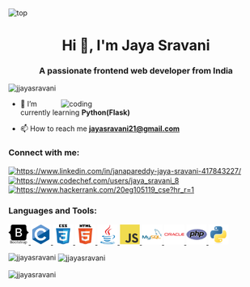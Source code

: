 <img alt="top" src="https://www.techwavesoftware.com/images/servicespage/software1.gif" height="300" width="500" align="center">
<h1 align="center">Hi 👋, I'm Jaya Sravani</h1>
<h3 align="center">A passionate frontend web developer from India</h3>

<p align="left"> <img src="https://komarev.com/ghpvc/?username=jjayasravani&label=Profile%20views&color=0e75b6&style=flat" alt="jjayasravani" /> </p>
<img align="right" alt="coding" width="400" src="https://www.digisailor.com/assets/img/services-details/5.gif"> 

- 🌱 I’m currently learning **Python(Flask)**

- 📫 How to reach me **jayasravani21@gmail.com**

<h3 align="left">Connect with me:</h3>
<p align="left">
<a href="https://linkedin.com/in/https://www.linkedin.com/in/janapareddy-jaya-sravani-417843227/" target="blank"><img align="center" src="https://raw.githubusercontent.com/rahuldkjain/github-profile-readme-generator/master/src/images/icons/Social/linked-in-alt.svg" alt="https://www.linkedin.com/in/janapareddy-jaya-sravani-417843227/" height="30" width="40" /></a>
<a href="https://www.codechef.com/users/https://www.codechef.com/users/jaya_sravani_8" target="blank"><img align="center" src="https://cdn.jsdelivr.net/npm/simple-icons@3.1.0/icons/codechef.svg" alt="https://www.codechef.com/users/jaya_sravani_8" height="30" width="40" /></a>
<a href="https://www.hackerrank.com/https://www.hackerrank.com/20eg105119_cse?hr_r=1" target="blank"><img align="center" src="https://raw.githubusercontent.com/rahuldkjain/github-profile-readme-generator/master/src/images/icons/Social/hackerrank.svg" alt="https://www.hackerrank.com/20eg105119_cse?hr_r=1" height="30" width="40" /></a>
</p>

<h3 align="left">Languages and Tools:</h3>
<p align="left"> <a href="https://getbootstrap.com" target="_blank" rel="noreferrer"> <img src="https://raw.githubusercontent.com/devicons/devicon/master/icons/bootstrap/bootstrap-plain-wordmark.svg" alt="bootstrap" width="40" height="40"/> </a> <a href="https://www.cprogramming.com/" target="_blank" rel="noreferrer"> <img src="https://raw.githubusercontent.com/devicons/devicon/master/icons/c/c-original.svg" alt="c" width="40" height="40"/> </a> <a href="https://www.w3schools.com/css/" target="_blank" rel="noreferrer"> <img src="https://raw.githubusercontent.com/devicons/devicon/master/icons/css3/css3-original-wordmark.svg" alt="css3" width="40" height="40"/> </a> <a href="https://www.w3.org/html/" target="_blank" rel="noreferrer"> <img src="https://raw.githubusercontent.com/devicons/devicon/master/icons/html5/html5-original-wordmark.svg" alt="html5" width="40" height="40"/> </a> <a href="https://www.java.com" target="_blank" rel="noreferrer"> <img src="https://raw.githubusercontent.com/devicons/devicon/master/icons/java/java-original.svg" alt="java" width="40" height="40"/> </a> <a href="https://developer.mozilla.org/en-US/docs/Web/JavaScript" target="_blank" rel="noreferrer"> <img src="https://raw.githubusercontent.com/devicons/devicon/master/icons/javascript/javascript-original.svg" alt="javascript" width="40" height="40"/> </a> <a href="https://www.mysql.com/" target="_blank" rel="noreferrer"> <img src="https://raw.githubusercontent.com/devicons/devicon/master/icons/mysql/mysql-original-wordmark.svg" alt="mysql" width="40" height="40"/> </a> <a href="https://www.oracle.com/" target="_blank" rel="noreferrer"> <img src="https://raw.githubusercontent.com/devicons/devicon/master/icons/oracle/oracle-original.svg" alt="oracle" width="40" height="40"/> </a> <a href="https://www.php.net" target="_blank" rel="noreferrer"> <img src="https://raw.githubusercontent.com/devicons/devicon/master/icons/php/php-original.svg" alt="php" width="40" height="40"/> </a> <a href="https://www.python.org" target="_blank" rel="noreferrer"> <img src="https://raw.githubusercontent.com/devicons/devicon/master/icons/python/python-original.svg" alt="python" width="40" height="40"/> </a> </p>

<p><img align="left" src="https://github-readme-stats.vercel.app/api/top-langs?username=jjayasravani&show_icons=true&locale=en&layout=compact" alt="jjayasravani" /></p>

<p>&nbsp;<img align="center" src="https://github-readme-stats.vercel.app/api?username=jjayasravani&show_icons=true&locale=en" alt="jjayasravani" /></p>

<p><img align="center" src="https://github-readme-streak-stats.herokuapp.com/?user=jjayasravani&" alt="jjayasravani" /></p>


